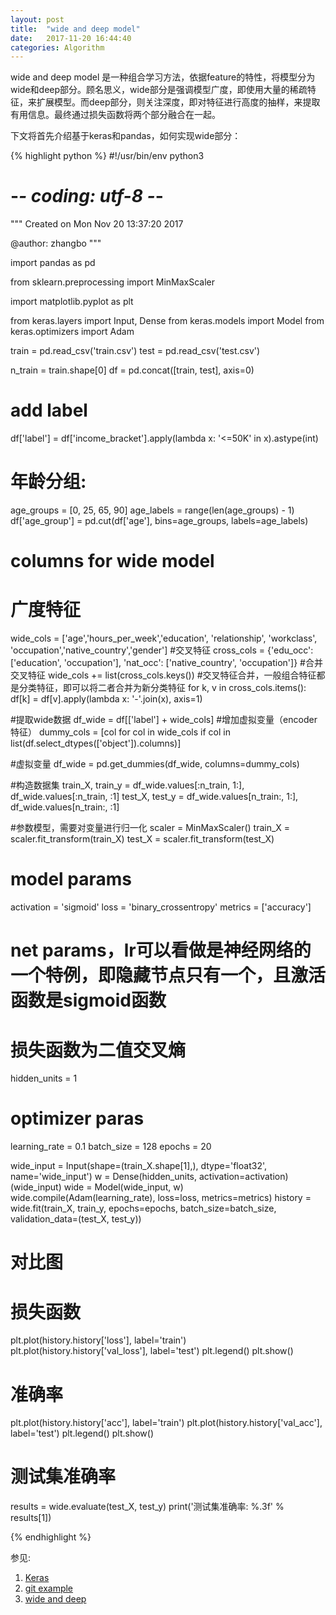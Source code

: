 ```yaml
---
layout: post
title:  "wide and deep model"
date:   2017-11-20 16:44:40
categories: Algorithm
---
```


wide and deep model 是一种组合学习方法，依据feature的特性，将模型分为wide和deep部分。顾名思义，wide部分是强调模型广度，即使用大量的稀疏特征，来扩展模型。而deep部分，则关注深度，即对特征进行高度的抽样，来提取有用信息。最终通过损失函数将两个部分融合在一起。

下文将首先介绍基于keras和pandas，如何实现wide部分：

{% highlight python %}
#!/usr/bin/env python3
# -*- coding: utf-8 -*-
"""
Created on Mon Nov 20 13:37:20 2017

@author: zhangbo
"""

import pandas as pd

from sklearn.preprocessing import MinMaxScaler

import matplotlib.pyplot as plt

from keras.layers import Input, Dense
from keras.models import Model
from keras.optimizers import Adam

train = pd.read_csv('train.csv')
test = pd.read_csv('test.csv')

n_train = train.shape[0]
df = pd.concat([train, test], axis=0)

# add label
df['label'] = df['income_bracket'].apply(lambda x: '<=50K' in x).astype(int)

# 年龄分组:
age_groups = [0, 25, 65, 90]
age_labels = range(len(age_groups) - 1)
df['age_group'] = pd.cut(df['age'], bins=age_groups, labels=age_labels)

# columns for wide model
# 广度特征
wide_cols = ['age','hours_per_week','education', 'relationship', 'workclass',
             'occupation','native_country','gender']
#交叉特征
cross_cols = {'edu_occ': ['education', 'occupation'],
              'nat_occ': ['native_country', 'occupation']}
#合并交叉特征
wide_cols += list(cross_cols.keys())
#交叉特征合并，一般组合特征都是分类特征，即可以将二者合并为新分类特征
for k, v in cross_cols.items():
  df[k] = df[v].apply(lambda x: '-'.join(x), axis=1)

#提取wide数据
df_wide = df[['label'] + wide_cols]
#增加虚拟变量（encoder特征）
dummy_cols = [col for col in wide_cols if col in list(df.select_dtypes(['object']).columns)]

#虚拟变量
df_wide = pd.get_dummies(df_wide, columns=dummy_cols)

#构造数据集
train_X, train_y = df_wide.values[:n_train, 1:], df_wide.values[:n_train, :1]
test_X, test_y = df_wide.values[n_train:, 1:], df_wide.values[n_train:, :1]

#参数模型，需要对变量进行归一化
scaler = MinMaxScaler()
train_X = scaler.fit_transform(train_X)
test_X = scaler.fit_transform(test_X)

# model params
activation = 'sigmoid'
loss = 'binary_crossentropy'
metrics = ['accuracy']

# net params，lr可以看做是神经网络的一个特例，即隐藏节点只有一个，且激活函数是sigmoid函数
# 损失函数为二值交叉熵
hidden_units = 1

# optimizer paras
learning_rate = 0.1
batch_size = 128
epochs = 20

wide_input = Input(shape=(train_X.shape[1],), dtype='float32', name='wide_input')
w = Dense(hidden_units, activation=activation)(wide_input)
wide = Model(wide_input, w)
wide.compile(Adam(learning_rate), loss=loss, metrics=metrics)
history = wide.fit(train_X, train_y, epochs=epochs, batch_size=batch_size, 
                   validation_data=(test_X, test_y))

# 对比图
# 损失函数
plt.plot(history.history['loss'], label='train')
plt.plot(history.history['val_loss'], label='test')
plt.legend()
plt.show()

# 准确率
plt.plot(history.history['acc'], label='train')
plt.plot(history.history['val_acc'], label='test')
plt.legend()
plt.show()

# 测试集准确率
results = wide.evaluate(test_X, test_y)
print('测试集准确率: %.3f' % results[1])




{% endhighlight %}


参见:
 
1. [Keras][keras]
2. [git example][git_example]
3. [wide and deep][wide_and_deep]


[keras]: https://keras-cn.readthedocs.io/en/latest/getting_started/functional_API/#functional
[git_example]: https://github.com/jrzaurin/Wide-and-Deep-Keras/blob/master/wide_and_deep_keras.py 
[wide_and_deep]: https://www.tensorflow.org/tutorials/wide_and_deep




